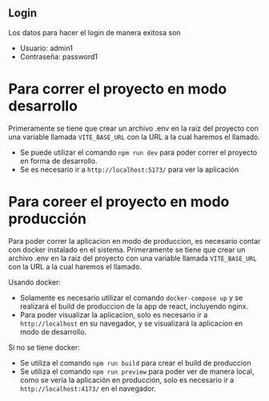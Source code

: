 ## Login

Los datos para hacer el login de manera exitosa son

- Usuario: admin1
- Contraseña: password1

# Para correr el proyecto en modo desarrollo

Primeramente se tiene que crear un archivo .env en la raiz del proyecto con una variable llamada ```VITE_BASE_URL``` con la URL a la cual haremos el llamado.

- Se puede utilizar el comando ```npm run dev``` para poder correr el proyecto en forma de desarrollo.
- Se es necesario ir a ```http://localhost:5173/``` para ver la aplicación

# Para coreer el proyecto en modo producción

Para poder correr la aplicacion en modo de produccion, es necesario contar con docker instalado en el sistema.
Primeramente se tiene que crear un archivo .env en la raiz del proyecto con una variable llamada ```VITE_BASE_URL``` con la URL a la cual haremos el llamado.

Usando docker:
- Solamente es necesario utilizar el comando ```docker-compose up``` y se realizará el build de produccion de la app de react, incluyendo nginx.
- Para poder visualizar la aplicacion, solo es necesario ir a ```http://localhost``` en su navegador, y se visualizará la aplicacion en modo de desarrollo.

Si no se tiene docker:
- Se utiliza el comando ```npm run build``` para crear el build de produccion
- Se utiliza el comando ```npm run preview``` para poder ver de manera local, como se vería la aplicación en producción, solo es necesario ir a ```http://localhost:4173/``` en el navegador.